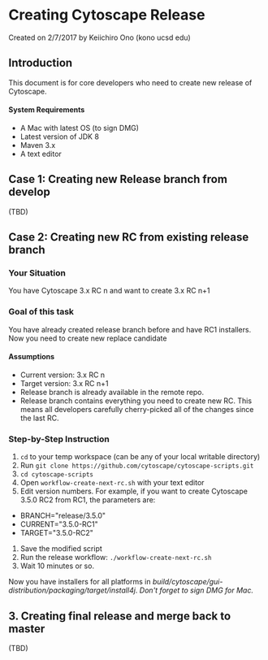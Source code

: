 # Creating Cytoscape Release

Created on 2/7/2017
by Keiichiro Ono (kono ucsd edu)

## Introduction
This document is for core developers who need to create new release of Cytoscape.

#### System Requirements

* A Mac with latest OS (to sign DMG)
* Latest version of JDK 8
* Maven 3.x
* A text editor


## Case 1: Creating new Release branch from develop
(TBD)


## Case 2: Creating new RC from existing release branch

### Your Situation
You have Cytoscape 3.x RC n and want to create 3.x RC n+1

### Goal of this task
You have already created release branch before and have RC1 installers.  Now you need to create new replace candidate

#### Assumptions
* Current version: 3.x RC n
* Target version: 3.x RC n+1
* Release branch is already available in the remote repo.
* Release branch contains everything you need to create new RC.  This means all developers carefully cherry-picked all of the changes since the last RC.

### Step-by-Step Instruction

1. ```cd``` to your temp workspace (can be any of your local writable directory)
1. Run ```git clone https://github.com/cytoscape/cytoscape-scripts.git```
1. ```cd cytoscape-scripts```
1. Open ```workflow-create-next-rc.sh``` with your text editor
1. Edit version numbers.  For example, if you want to create Cytoscape 3.5.0 RC2 from RC1, the parameters are:
  * BRANCH="release/3.5.0"
  * CURRENT="3.5.0-RC1"
  * TARGET="3.5.0-RC2"
1. Save the modified script
1. Run the release workflow: ```./workflow-create-next-rc.sh```
1. Wait 10 minutes or so.

Now you have installers for all platforms in _build/cytoscape/gui-distribution/packaging/target/install4j_.  *Don't forget to sign DMG for Mac.*

## 3. Creating final release and merge back to master
(TBD)
